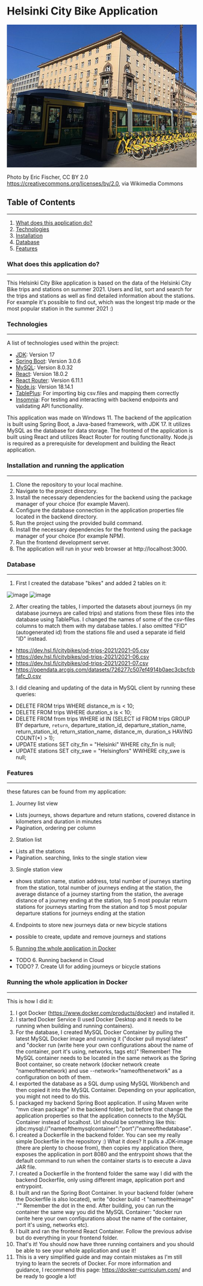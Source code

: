 # Helsinki City Bike Application

![Tram and bikeshare station](frontend-react/src/images/Tram_and_bikeshare_station_(42309761411).jpg)

Photo by Eric Fischer, CC BY 2.0 <https://creativecommons.org/licenses/by/2.0>, via Wikimedia Commons

## Table of Contents
***
1. [What does this application do?](#general-info)
2. [Technologies](#technologies)
3. [Installation](#installation)
4. [Database](#database)
5. [Features](#features)

### What does this application do?
***
This Helsinki City Bike application is based on the data of the Helsinki City Bike trips and stations on summer 2021. Users and list, sort and search for the trips and stations as well as find detailed information about the stations. For example it's possible to find out, which was the longest trip made or the most popular station in the summer 2021 :)

### Technologies
***
A list of technologies used within the project:

* [JDK](https://openjdk.org/): Version 17
* [Spring Boot](https://spring.io/): Version 3.0.6
* [MySQL](https://mysql.com): Version 8.0.32
* [React](https://react.dev/): Version 18.0.2
* [React Router](https://reactrouter.com/): Version 6.11.1
* [Node.js](https://nodejs.org/): Version 18.14.1
* [TablePlus](https://tableplus.com/): For importing big csv.files and mapping them correctly
* [Insomnia](https://insomnia.rest/): For testing and interacting with backend endpoints and validating API functionality.

This application was made on Windows 11.
The backend of the application is built using Spring Boot, a Java-based framework, with JDK 17. It utilizes MySQL as the database for data storage.
The frontend of the application is built using React and utilizes React Router for routing functionality. Node.js is required as a prerequisite for development and building the React application.

### Installation and running the application
***
1. Clone the repository to your local machine.
2. Navigate to the project directory.
3. Install the necessary dependencies for the backend using the package manager of your choice (for example Maven).
4. Configure the database connection in the application properties file located in the backend directory.
5. Run the project using the provided build command.
6. Install the necessary dependencies for the frontend using the package manager of your choice (for example NPM).
7. Run the frontend development server.
8. The application will run in your web browser at http://localhost:3000.

### Database
***
1. First I created the database "bikes" and added 2 tables on it:

  ![image](https://github.com/Tainanen/HelsinkiBike/assets/115994235/e48dec23-4357-4f67-b74a-d65801bf9226)
  ![image](https://github.com/Tainanen/HelsinkiBike/assets/115994235/bef5ed33-72d5-48b2-83a2-5fb372f33c35)

2. After creating the tables, I imported the datasets about journeys (in my database journeys are called trips) and stations from these files into the database using TablePlus. I changed the names of some of the csv-files columns to match them with my database tables. I also omitted "FID" (autogenerated id) from the stations file and used a separate id field "ID" instead.
* https://dev.hsl.fi/citybikes/od-trips-2021/2021-05.csv
* https://dev.hsl.fi/citybikes/od-trips-2021/2021-06.csv
* https://dev.hsl.fi/citybikes/od-trips-2021/2021-07.csv
* https://opendata.arcgis.com/datasets/726277c507ef4914b0aec3cbcfcbfafc_0.csv

3. I did cleaning and updating of the data in MySQL client by running these queries: 

* DELETE FROM trips WHERE distance_m is < 10;
* DELETE FROM trips WHERE duration_s is < 10;
* DELETE FROM from trips WHERE id IN (SELECT id FROM trips GROUP BY departure, `return`, departure_station_id, departure_station_name, return_station_id, return_station_name, distance_m, duration_s HAVING COUNT(*) > 1);
* UPDATE stations SET city_fin = "Helsinki" WHERE city_fin is null;
* UPDATE stations SET city_swe = "Helsingfors" WWHERE city_swe is null;

### Features
***
these fatures can be found from my application:
1. Journey list view
* Lists journeys, shows departure and return stations, covered distance in kilometers and duration in minutes
* Pagination, ordering per column
2. Station list
* Lists all the stations
* Pagination. searching, links to the single station view
3. Single station view
* shows station name, station address, total number of journeys starting from the station, total number of journeys ending at the station, the average distance of a journey starting from the station, the average distance of a journey ending at the station, top 5 most popular return stations for journeys starting from the station and top 5 most popular departure stations for journeys ending at the station
4. Endpoints to store new journeys data or new bicycle stations
* possible to create, update and remove journeys and stations
5. [Running the whole application in Docker](#running-the-whole-application-in-docker)
* TODO 6. Running backend in Cloud
* TODO? 7. Create UI for adding journeys or bicycle stations

### Running the whole application in Docker
***
This is how I did it:
1. I got Docker  (https://www.docker.com/products/docker) and installed it.
2. I started Docker Service (I used Docker Desktop and it needs to be running when building and running containers).
3. For the database, I created MySQL Docker Container by pulling the latest MySQL Docker image and running it ("docker pull mysql:latest" and "docker run (write here your own configurations about the name of the container, port it's using, networks, tags etc)" !Remember! The MySQL container needs to be located in the same network as the Spring Boot container, so create network (docker network create "nameofthenetwork) and use --network="nameofthenetwork" as a configuration on both of them.
4. I exported the database as a SQL dump using MySQL Workbench and then copied it into the MySQL Container. Depending on your application, you might not need to do this.
5. I packaged my backend Spring Boot application. If using Maven write "mvn clean package" in the backend folder, but before that change the application properties so that the application connects to the MySQL Container instead of localhost. Url should be something like this: jdbc:mysql://"nameofthemysqlcontainer":"port"/"nameofthedatabase". 
6. I created a Dockerfile in the backend folder. You can see my really simple Dockerfile in the repository :) What it does? It pulls a JDK-image (there are plenty to choose from), then copies my application there, exposes the application in port 8080 and the entrypoint shows that the default command to run when the container starts is to execute a Java JAR file.
7. I created a Dockerfile in the frontend folder the same way I did with the backend Dockerfile, only using different image, application port and entrypoint.
8. I built and ran the Spring Boot Container. In your backend folder (where the Dockerfile is also located), write "docker build -t "nameoftheimage" ."" Remember the dot in the end. After building, you can run the container the same way you did the MySQL Container: "docker run (write here your own configurations about the name of the container, port it's using, networks etc).
9. I built and ran the frontend React Container. Follow the previous advise but do everything in your frontend folder.
10. That's it! You should now have three running containers and you should be able to see your whole application and use it!
11. This is a very simplified guide and may contain mistakes as I'm still trying to learn the secrets of Docker. For more information and guidance, I recommend this page: https://docker-curriculum.com/ and be ready to google a lot!


